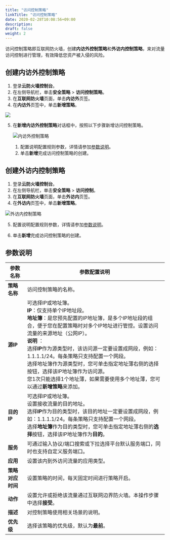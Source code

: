 ```yaml
---
title: "访问控制策略"
linkTitle: "访问控制策略"
date: 2020-02-28T10:08:56+09:00
description:
draft: false
weight: 2
---
```


访问控制策略即互联网防火墙，创建**内访外控制策略**和**外访内控制策略**，来对流量访问控制进行管理，有效降低您资产被入侵的风险。

## 创建内访外控制策略

1. 登录**云防火墙控制台**。
2. 在左侧导航栏，单击**安全策略** > **访问控制策略**。
3. 在**互联网防火墙**页面，单击**内访外**页签。
4. 在**内访外**页签中，单击**新增策略**。

![](../_images/add_in.png)

5. 在**新增内访外控制策略**对话框中，按照以下步骤新增访问控制策略。

   ![内访外控制策略](../_images/in_to_out.png)

   1. 配置说明配置规则参数，详情请参加[参数说明](/security/firewall/manual/cfw/#参数说明)。 		
   2. 单击**新增**完成访问控制策略的创建。



## 创建外访内控制策略

1. 登录**云防火墙控制台**。
2. 在左侧导航栏，单击**安全策略** > **访问控制**。
3. 在**互联网防火墙**页面，单击**外访内**页签。
4. 在**外访内**页签中，单击**新增策略**。

![外访内控制策略](../_images/out_to_in.png)

5. 配置说明配置规则参数，详情请参加[参数说明](/security/firewall/manual/cfw/#参数说明)。 		

6. 单击**新增**完成访问控制策略的创建。

## 参数说明

| 参数名称         | 参数配置说明                                                 |
| ---------------- | ------------------------------------------------------------ |
| **策略名称**     | 访问控制策略的名称。                                         |
| **源IP**         | 可选择IP或地址簿。<br />**IP**：仅支持单个IP地址段。<br />**地址簿**：是您预先配置的IP地址簿，是多个IP地址段的组合，便于您在配置策略时对多个IP地址进行管控。设置访问流量的来源地址（公网IP）。<br />**说明** ：<br />选择**IP**作为源类型时，该访问源一定要设置成网段，例如：1.1.1.1/24。每条策略只支持配置一个网段。 <br />选择地址簿作为源类型时，您可单击指定地址薄右侧的选择按钮，选择该IP地址簿作为访问源。<br />您1次只能选择1个地址薄，如果需要使用多个地址薄，您可以通过**新增策略**来添加。 |
| **目的IP**       | 可选择IP或地址簿。<br />设置接收流量的目的地址。<br />选择**IP**作为目的类型时，该目的地址一定要设置成网段，例如：1.1.1.1/24。每条策略只支持配置一个网段。<br />选择**地址簿**作为目的类型时，您可单击指定地址薄右侧的**选择**按钮，选择该IP地址簿作为**目的**。 |
| **服务**         | 可通过输入协议/端口搜索或下拉选择平台默认服务端口，同时也支持自定义服务端口。 |
| **应用**         | 设置该内到外访问流量的应用类型。                             |
| **策略对应时间** | 设置策略的时间，每天固定时间进行策略开启。                   |
| **动作**         | 设置允许或拒绝该流量通过互联网边界防火墙。本操作步骤中选择**接受**。 |
| **描述**         | 对控制策略使用相关场景的说明。                               |
| **优先级**       | 选择该策略的优先级，默认为**最前**。                         |